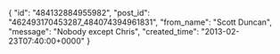  {
   "id": "484132884955982",
   "post_id": "462493170453287_484074394961831",
   "from_name": "Scott Duncan",
   "message": "Nobody except Chris",
   "created_time": "2013-02-23T07:40:00+0000"
 }
